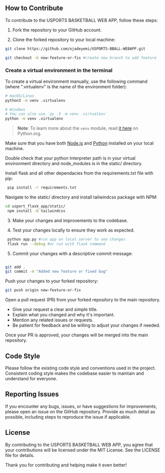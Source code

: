 
## How to Contribute

To contribute to the USPORTS BASKETBALL WEB APP, follow these steps:

1. Fork the repository to your GitHub account.

2. Clone the forked repository to your local machine:

```bash
git clone https://github.com/ojadeyemi/USPORTS-BBALL-WEBAPP.git

git checkout -b new-feature-or-fix #create new branch to add feature
```

### Create a virtual environment in the terminal

To create a virtual environment manually, use the following command (where ".virtualenv" is the name of the environment folder):

```bash
# macOS/Linux
python3 -m venv .virtualenv

# Windows
# You can also use `py -3 -m venv .virtualenv`
python -m venv .virtualenv
```
>**Note**: To learn more about the `venv` module, read [it here](https://docs.python.org/3/library/venv.html) on Python.org.

Make sure that you have both [Node.js](https://nodejs.org/en) and [Python](https://www.python.org/) installed on your local machine.

Double check that your python Interpreter path is in your virtual environment directory and node_modules is in the static/ directory.


Install flask and all other dependacies from the requirements.txt file with pip:

```bash
 pip install -r requirements.txt
```

Navigate to the static/ directory and install tailwindcss package with NPM:
```bash
cd usport_flask_app/static/
 npm install -D tailwindcss
```


3. Make your changes and improvements to the codebase.

4. Test your changes locally to ensure they work as expected.

```bash
 python app.py #run app on local server to see changes
 flask run --debug #or run with flask command
```

5. Commit your changes with a descriptive commit message:


```bash

git add .
git commit -m "Added new feature or fixed bug"
```

Push your changes to your forked repository:

```bash
git push origin new-feature-or-fix
```
Open a pull request (PR) from your forked repository to the main repository.

- Give your request a clear and simple title.
- Explain what you changed and why it's important.
- Mention any related issues or requests.
- Be patient for feedback and be willing to adjust your changes if needed.

Once your PR is approved, your changes will be merged into the main repository.

## Code Style
Please follow the existing code style and conventions used in the project. Consistent coding style makes the codebase easier to maintain and understand for everyone.

## Reporting Issues
If you encounter any bugs, issues, or have suggestions for improvements, please open an issue on the GitHub repository. Provide as much detail as possible, including steps to reproduce the issue if applicable.

## License
By contributing to the USPORTS BASKETBALL WEB APP, you agree that your contributions will be licensed under the MIT License. See the LICENSE file for details.

Thank you for contributing and helping make it even better!
